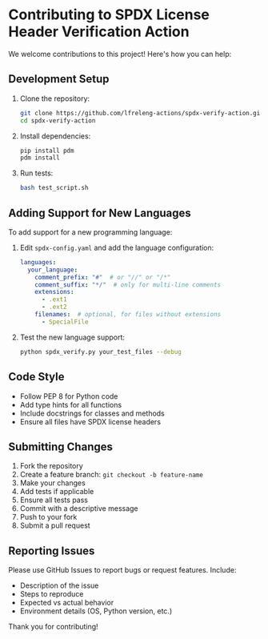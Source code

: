 <!-- SPDX-License-Identifier: Apache-2.0 -->
<!-- SPDX-FileCopyrightText: 2025 The Linux Foundation -->

# Contributing to SPDX License Header Verification Action

We welcome contributions to this project! Here's how you can help:

## Development Setup

1. Clone the repository:

   ```bash
   git clone https://github.com/lfreleng-actions/spdx-verify-action.git
   cd spdx-verify-action
   ```

2. Install dependencies:

   ```bash
   pip install pdm
   pdm install
   ```

3. Run tests:

   ```bash
   bash test_script.sh
   ```

## Adding Support for New Languages

To add support for a new programming language:

1. Edit `spdx-config.yaml` and add the language configuration:

   ```yaml
   languages:
     your_language:
       comment_prefix: "#"  # or "//" or "/*"
       comment_suffix: "*/"  # only for multi-line comments
       extensions:
         - .ext1
         - .ext2
       filenames:  # optional, for files without extensions
         - SpecialFile
   ```

2. Test the new language support:

   ```bash
   python spdx_verify.py your_test_files --debug
   ```

## Code Style

- Follow PEP 8 for Python code
- Add type hints for all functions
- Include docstrings for classes and methods
- Ensure all files have SPDX license headers

## Submitting Changes

1. Fork the repository
2. Create a feature branch: `git checkout -b feature-name`
3. Make your changes
4. Add tests if applicable
5. Ensure all tests pass
6. Commit with a descriptive message
7. Push to your fork
8. Submit a pull request

## Reporting Issues

Please use GitHub Issues to report bugs or request features. Include:

- Description of the issue
- Steps to reproduce
- Expected vs actual behavior
- Environment details (OS, Python version, etc.)

Thank you for contributing!
